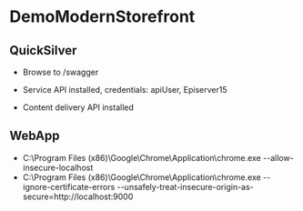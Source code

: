 # DemoModernStorefront

## QuickSilver

- Browse to /swagger

- Service API installed, credentials: apiUser, Episerver15
- Content delivery API installed

## WebApp

- C:\Program Files (x86)\Google\Chrome\Application\chrome.exe --allow-insecure-localhost
- C:\Program Files (x86)\Google\Chrome\Application\chrome.exe --ignore-certificate-errors --unsafely-treat-insecure-origin-as-secure=http://localhost:9000
